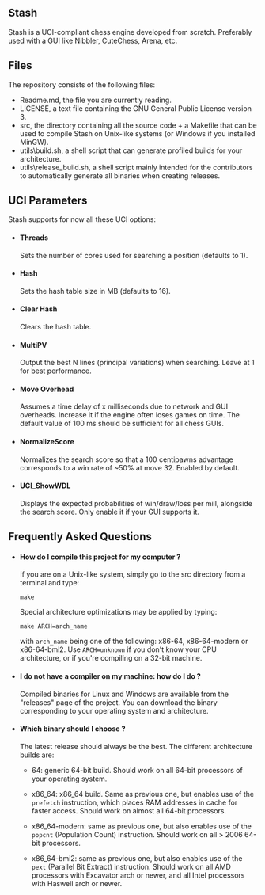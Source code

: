 
## Stash

Stash is a UCI-compliant chess engine developed from scratch. Preferably used
with a GUI like Nibbler, CuteChess, Arena, etc.

## Files

The repository consists of the following files:

  * Readme.md, the file you are currently reading.
  * LICENSE, a text file containing the GNU General Public License version 3.
  * src, the directory containing all the source code + a Makefile that can be
    used to compile Stash on Unix-like systems (or Windows if you installed
    MinGW).
  * utils\\build.sh, a shell script that can generate profiled builds for your
    architecture.
  * utils\\release\_build.sh, a shell script mainly intended for the
    contributors to automatically generate all binaries when creating releases.

## UCI Parameters

Stash supports for now all these UCI options:

  * #### Threads
    Sets the number of cores used for searching a position (defaults to 1).

  * #### Hash
    Sets the hash table size in MB (defaults to 16).

  * #### Clear Hash
    Clears the hash table.

  * #### MultiPV
    Output the best N lines (principal variations) when searching.
    Leave at 1 for best performance.

  * #### Move Overhead
    Assumes a time delay of x milliseconds due to network and GUI overheads.
    Increase it if the engine often loses games on time. The default value
    of 100 ms should be sufficient for all chess GUIs.

  * #### NormalizeScore
    Normalizes the search score so that a 100 centipawns advantage corresponds
    to a win rate of ~50% at move 32. Enabled by default.

  * #### UCI\_ShowWDL
    Displays the expected probabilities of win/draw/loss per mill, alongside
    the search score. Only enable it if your GUI supports it.

## Frequently Asked Questions

  * #### How do I compile this project for my computer ?
    If you are on a Unix-like system, simply go to the src directory from a
    terminal and type:
    ```
    make
    ```
    Special architecture optimizations may be applied by typing:
    ```
    make ARCH=arch_name
    ```
    with `arch_name` being one of the following: x86-64, x86-64-modern or
    x86-64-bmi2. Use `ARCH=unknown` if you don't know your CPU architecture,
    or if you're compiling on a 32-bit machine.

  * #### I do not have a compiler on my machine: how do I do ?
    Compiled binaries for Linux and Windows are available from the "releases"
    page of the project. You can download the binary corresponding to your
    operating system and architecture.

  * #### Which binary should I choose ?
    The latest release should always be the best. The different architecture
    builds are:
      - 64: generic 64-bit build. Should work on all 64-bit processors
        of your operating system.

      - x86_64: x86_64 build. Same as previous one, but enables use of the
        `prefetch` instruction, which places RAM addresses in cache for faster
        access. Should work on almost all 64-bit processors.

      - x86_64-modern: same as previous one, but also enables use of the
        `popcnt` (Population Count) instruction. Should work on all > 2006
        64-bit processors.

      - x86_64-bmi2: same as previous one, but also enables use of the `pext`
        (Parallel Bit Extract) instruction. Should work on all AMD
        processors with Excavator arch or newer, and all Intel processors with
        Haswell arch or newer.
